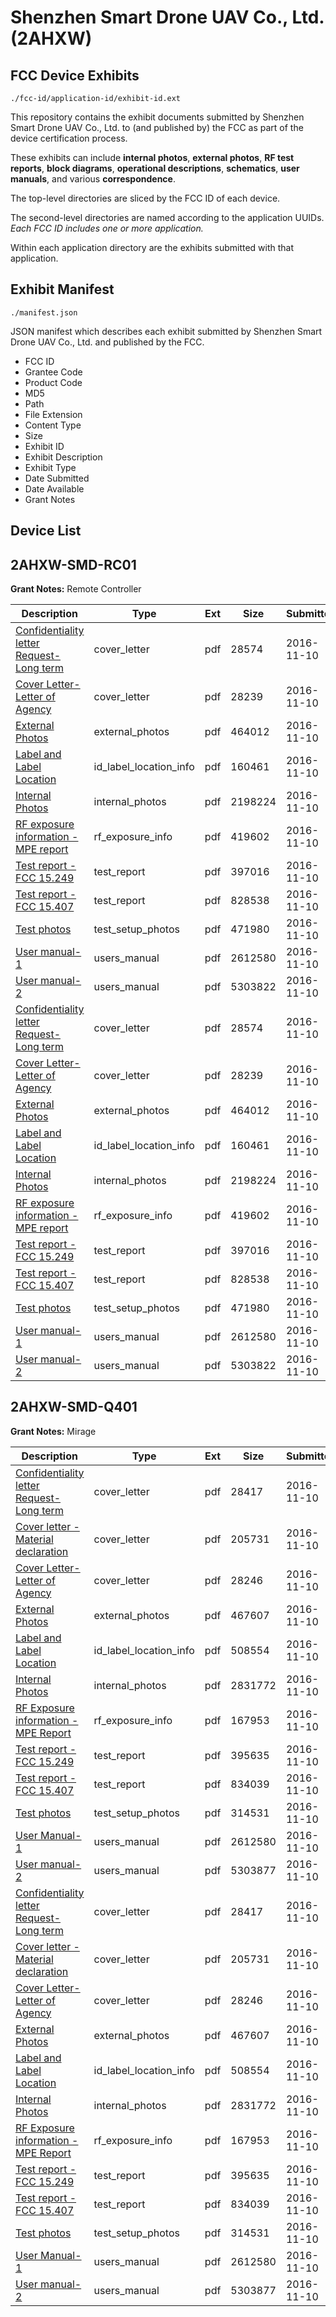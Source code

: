 # Shenzhen Smart Drone UAV Co., Ltd. (2AHXW)
## FCC Device Exhibits

```
./fcc-id/application-id/exhibit-id.ext
```

This repository contains the exhibit documents submitted by Shenzhen Smart Drone UAV Co., Ltd. to (and published by) the FCC as part of the device certification process.

These exhibits can include **internal photos**, **external photos**, **RF test reports**, **block diagrams**, **operational descriptions**, **schematics**, **user manuals**, and various **correspondence**.

The top-level directories are sliced by the FCC ID of each device.

The second-level directories are named according to the application UUIDs. *Each FCC ID includes one or more application.*

Within each application directory are the exhibits submitted with that application. 

## Exhibit Manifest

```
./manifest.json
```

JSON manifest which describes each exhibit submitted by Shenzhen Smart Drone UAV Co., Ltd. and published by the FCC.

- FCC ID
- Grantee Code
- Product Code
- MD5
- Path
- File Extension
- Content Type
- Size
- Exhibit ID
- Exhibit Description
- Exhibit Type
- Date Submitted
- Date Available
- Grant Notes

## Device List
## 2AHXW-SMD-RC01
**Grant Notes:** Remote Controller

| Description | Type | Ext | Size | Submitted | Available |
| ----------- | ---- | --- | ---- | --------- | --------- |
| [Confidentiality letter Request-Long term](2AHXW-SMD-RC01/c180af3f8a44fd4a846974f9993a523a/3192567.pdf) | cover_letter | pdf | 28574 | 2016-11-10 | 2016-11-14 |
| [Cover Letter-Letter of Agency](2AHXW-SMD-RC01/c180af3f8a44fd4a846974f9993a523a/3192568.pdf) | cover_letter | pdf | 28239 | 2016-11-10 | 2016-11-14 |
| [External Photos](2AHXW-SMD-RC01/c180af3f8a44fd4a846974f9993a523a/3192569.pdf) | external_photos | pdf | 464012 | 2016-11-10 | 2016-11-14 |
| [Label and Label Location](2AHXW-SMD-RC01/c180af3f8a44fd4a846974f9993a523a/3192571.pdf) | id_label_location_info | pdf | 160461 | 2016-11-10 | 2016-11-14 |
| [Internal Photos](2AHXW-SMD-RC01/c180af3f8a44fd4a846974f9993a523a/3192570.pdf) | internal_photos | pdf | 2198224 | 2016-11-10 | 2016-11-14 |
| [RF exposure information - MPE  report](2AHXW-SMD-RC01/c180af3f8a44fd4a846974f9993a523a/3192572.pdf) | rf_exposure_info | pdf | 419602 | 2016-11-10 | 2016-11-14 |
| [Test report - FCC 15.249](2AHXW-SMD-RC01/c180af3f8a44fd4a846974f9993a523a/3192576.pdf) | test_report | pdf | 397016 | 2016-11-10 | 2016-11-14 |
| [Test report - FCC 15.407](2AHXW-SMD-RC01/c180af3f8a44fd4a846974f9993a523a/3192577.pdf) | test_report | pdf | 828538 | 2016-11-10 | 2016-11-14 |
| [Test photos](2AHXW-SMD-RC01/c180af3f8a44fd4a846974f9993a523a/3192575.pdf) | test_setup_photos | pdf | 471980 | 2016-11-10 | 2016-11-14 |
| [User manual-1](2AHXW-SMD-RC01/c180af3f8a44fd4a846974f9993a523a/3192578.pdf) | users_manual | pdf | 2612580 | 2016-11-10 | 2016-11-14 |
| [User manual-2](2AHXW-SMD-RC01/c180af3f8a44fd4a846974f9993a523a/3192579.pdf) | users_manual | pdf | 5303822 | 2016-11-10 | 2016-11-14 |
| [Confidentiality letter Request-Long term](2AHXW-SMD-RC01/efd198aad7e17bc6e4160e7bc78b0e83/3192567.pdf) | cover_letter | pdf | 28574 | 2016-11-10 | 2016-11-14 |
| [Cover Letter-Letter of Agency](2AHXW-SMD-RC01/efd198aad7e17bc6e4160e7bc78b0e83/3192568.pdf) | cover_letter | pdf | 28239 | 2016-11-10 | 2016-11-14 |
| [External Photos](2AHXW-SMD-RC01/efd198aad7e17bc6e4160e7bc78b0e83/3192569.pdf) | external_photos | pdf | 464012 | 2016-11-10 | 2016-11-14 |
| [Label and Label Location](2AHXW-SMD-RC01/efd198aad7e17bc6e4160e7bc78b0e83/3192571.pdf) | id_label_location_info | pdf | 160461 | 2016-11-10 | 2016-11-14 |
| [Internal Photos](2AHXW-SMD-RC01/efd198aad7e17bc6e4160e7bc78b0e83/3192570.pdf) | internal_photos | pdf | 2198224 | 2016-11-10 | 2016-11-14 |
| [RF exposure information - MPE  report](2AHXW-SMD-RC01/efd198aad7e17bc6e4160e7bc78b0e83/3192572.pdf) | rf_exposure_info | pdf | 419602 | 2016-11-10 | 2016-11-14 |
| [Test report - FCC 15.249](2AHXW-SMD-RC01/efd198aad7e17bc6e4160e7bc78b0e83/3192576.pdf) | test_report | pdf | 397016 | 2016-11-10 | 2016-11-14 |
| [Test report - FCC 15.407](2AHXW-SMD-RC01/efd198aad7e17bc6e4160e7bc78b0e83/3192577.pdf) | test_report | pdf | 828538 | 2016-11-10 | 2016-11-14 |
| [Test photos](2AHXW-SMD-RC01/efd198aad7e17bc6e4160e7bc78b0e83/3192575.pdf) | test_setup_photos | pdf | 471980 | 2016-11-10 | 2016-11-14 |
| [User manual-1](2AHXW-SMD-RC01/efd198aad7e17bc6e4160e7bc78b0e83/3192578.pdf) | users_manual | pdf | 2612580 | 2016-11-10 | 2016-11-14 |
| [User manual-2](2AHXW-SMD-RC01/efd198aad7e17bc6e4160e7bc78b0e83/3192579.pdf) | users_manual | pdf | 5303822 | 2016-11-10 | 2016-11-14 |
## 2AHXW-SMD-Q401
**Grant Notes:** Mirage

| Description | Type | Ext | Size | Submitted | Available |
| ----------- | ---- | --- | ---- | --------- | --------- |
| [Confidentiality letter Request-Long term](2AHXW-SMD-Q401/346e6b2b8e512bff5771de2561df3ec3/3192611.pdf) | cover_letter | pdf | 28417 | 2016-11-10 | 2016-11-14 |
| [Cover letter - Material declaration](2AHXW-SMD-Q401/346e6b2b8e512bff5771de2561df3ec3/3192612.pdf) | cover_letter | pdf | 205731 | 2016-11-10 | 2016-11-14 |
| [Cover Letter-Letter of Agency](2AHXW-SMD-Q401/346e6b2b8e512bff5771de2561df3ec3/3192613.pdf) | cover_letter | pdf | 28246 | 2016-11-10 | 2016-11-14 |
| [External Photos](2AHXW-SMD-Q401/346e6b2b8e512bff5771de2561df3ec3/3192614.pdf) | external_photos | pdf | 467607 | 2016-11-10 | 2016-11-14 |
| [Label and Label Location](2AHXW-SMD-Q401/346e6b2b8e512bff5771de2561df3ec3/3192616.pdf) | id_label_location_info | pdf | 508554 | 2016-11-10 | 2016-11-14 |
| [Internal Photos](2AHXW-SMD-Q401/346e6b2b8e512bff5771de2561df3ec3/3192615.pdf) | internal_photos | pdf | 2831772 | 2016-11-10 | 2016-11-14 |
| [RF Exposure information - MPE Report](2AHXW-SMD-Q401/346e6b2b8e512bff5771de2561df3ec3/3192617.pdf) | rf_exposure_info | pdf | 167953 | 2016-11-10 | 2016-11-14 |
| [Test report - FCC 15.249](2AHXW-SMD-Q401/346e6b2b8e512bff5771de2561df3ec3/3192621.pdf) | test_report | pdf | 395635 | 2016-11-10 | 2016-11-14 |
| [Test report - FCC 15.407](2AHXW-SMD-Q401/346e6b2b8e512bff5771de2561df3ec3/3192622.pdf) | test_report | pdf | 834039 | 2016-11-10 | 2016-11-14 |
| [Test photos](2AHXW-SMD-Q401/346e6b2b8e512bff5771de2561df3ec3/3192620.pdf) | test_setup_photos | pdf | 314531 | 2016-11-10 | 2016-11-14 |
| [User Manual-1](2AHXW-SMD-Q401/346e6b2b8e512bff5771de2561df3ec3/3192578.pdf) | users_manual | pdf | 2612580 | 2016-11-10 | 2016-11-14 |
| [User manual-2](2AHXW-SMD-Q401/346e6b2b8e512bff5771de2561df3ec3/3192625.pdf) | users_manual | pdf | 5303877 | 2016-11-10 | 2016-11-14 |
| [Confidentiality letter Request-Long term](2AHXW-SMD-Q401/035534f060da6700a5d18dabed0dab83/3192611.pdf) | cover_letter | pdf | 28417 | 2016-11-10 | 2016-11-14 |
| [Cover letter - Material declaration](2AHXW-SMD-Q401/035534f060da6700a5d18dabed0dab83/3192612.pdf) | cover_letter | pdf | 205731 | 2016-11-10 | 2016-11-14 |
| [Cover Letter-Letter of Agency](2AHXW-SMD-Q401/035534f060da6700a5d18dabed0dab83/3192613.pdf) | cover_letter | pdf | 28246 | 2016-11-10 | 2016-11-14 |
| [External Photos](2AHXW-SMD-Q401/035534f060da6700a5d18dabed0dab83/3192614.pdf) | external_photos | pdf | 467607 | 2016-11-10 | 2016-11-14 |
| [Label and Label Location](2AHXW-SMD-Q401/035534f060da6700a5d18dabed0dab83/3192616.pdf) | id_label_location_info | pdf | 508554 | 2016-11-10 | 2016-11-14 |
| [Internal Photos](2AHXW-SMD-Q401/035534f060da6700a5d18dabed0dab83/3192615.pdf) | internal_photos | pdf | 2831772 | 2016-11-10 | 2016-11-14 |
| [RF Exposure information - MPE Report](2AHXW-SMD-Q401/035534f060da6700a5d18dabed0dab83/3192617.pdf) | rf_exposure_info | pdf | 167953 | 2016-11-10 | 2016-11-14 |
| [Test report - FCC 15.249](2AHXW-SMD-Q401/035534f060da6700a5d18dabed0dab83/3192621.pdf) | test_report | pdf | 395635 | 2016-11-10 | 2016-11-14 |
| [Test report - FCC 15.407](2AHXW-SMD-Q401/035534f060da6700a5d18dabed0dab83/3192622.pdf) | test_report | pdf | 834039 | 2016-11-10 | 2016-11-14 |
| [Test photos](2AHXW-SMD-Q401/035534f060da6700a5d18dabed0dab83/3192620.pdf) | test_setup_photos | pdf | 314531 | 2016-11-10 | 2016-11-14 |
| [User Manual-1](2AHXW-SMD-Q401/035534f060da6700a5d18dabed0dab83/3192578.pdf) | users_manual | pdf | 2612580 | 2016-11-10 | 2016-11-14 |
| [User manual-2](2AHXW-SMD-Q401/035534f060da6700a5d18dabed0dab83/3192625.pdf) | users_manual | pdf | 5303877 | 2016-11-10 | 2016-11-14 |
